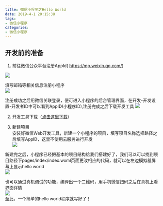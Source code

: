```yaml
---
title: 微信小程序之Hello World
date: 2019-4-1 20:15:38
tags:
- 微信小程序
categories:
- 微信小程序
---
```

## 开发前的准备
1. 前往微信公众平台注册AppId( https://mp.weixin.qq.com/)  

![](http://wx4.sinaimg.cn/mw690/007HSgDpgy1g1om3x96ioj30mg0gtq9w.jpg)  
<!-- more -->

填写邮箱等相关信息注册小程序  
![](http://wx3.sinaimg.cn/mw690/007HSgDpgy1g1om0o6lhcj30j10gddg9.jpg)  

注册成功之后用微信关联登录，便可进入小程序的后台管理界面，在开发-开发设置-开发者ID中可以看到AppID(小程序ID),注册完成之后下载开发工具
![](http://wx4.sinaimg.cn/mw690/007HSgDpgy1g1omi5p9poj310s0hg0ti.jpg)

2. 开发工具下载（[点击这里下载](https://mp.weixin.qq.com/debug/wxadoc/dev/devtools/download.html)）  

3. 新建项目  
安装好微信Web开发工具，新建一个小程序的项目，填写项目名称选择路径之后填写AppID，这里不使用云服务进行开发  
![](http://wx4.sinaimg.cn/mw690/007HSgDpgy1g1omzgnlr6j30mn0fezl4.jpg)  

新建完之后，小程序已经把基本的项目结构给我们搭建好了，我们可以可以找到项目路径下pages/index/index.wxml页面更改相应的代码，就可以在左边模拟器屏幕上显示hello world  
![](http://wx3.sinaimg.cn/mw690/007HSgDpgy1g1on99seg3j30us0j9dhq.jpg)  

也可以通过真机调试的功能，编译出一个二维码，用手机微信扫码之后在真机上看界面详情  
![](http://wx2.sinaimg.cn/mw690/007HSgDpgy1g1ondkeyodj30m50ckabg.jpg)  
至此，一个简单的hello world程序就写好了！
